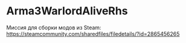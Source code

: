 # Arma3WarlordAliveRhs
Миссия для сборки модов из Steam: https://steamcommunity.com/sharedfiles/filedetails/?id=2865456265
